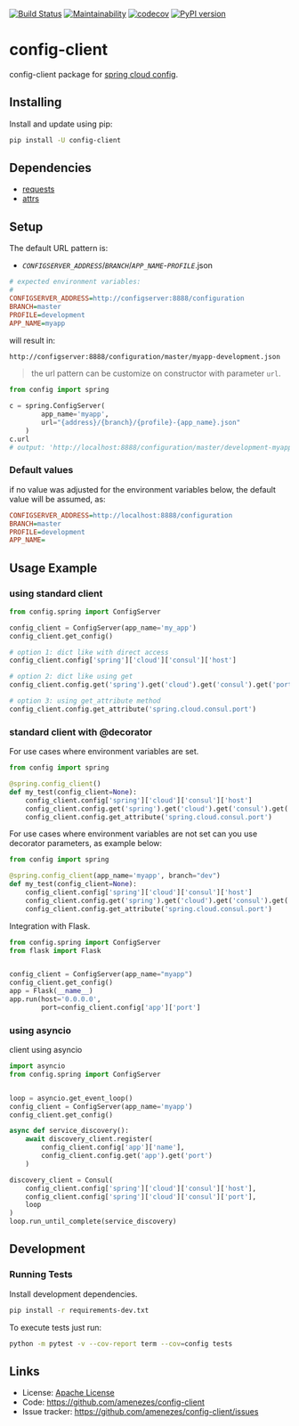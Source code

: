 [![Build Status](https://travis-ci.org/amenezes/config-client.svg?branch=master)](https://travis-ci.org/amenezes/config-client)
[![Maintainability](https://api.codeclimate.com/v1/badges/7b8b70e0c20c6809df54/maintainability)](https://codeclimate.com/github/amenezes/config-client/maintainability)
[![codecov](https://codecov.io/gh/amenezes/config-client/branch/master/graph/badge.svg)](https://codecov.io/gh/amenezes/config-client)
[![PyPI version](https://badge.fury.io/py/config-client.svg)](https://badge.fury.io/py/config-client)

# config-client

config-client package for [spring cloud config](https://spring.io/projects/spring-cloud-config).

## Installing

Install and update using pip:

````bash
pip install -U config-client
````

## Dependencies

- [requests](https://pypi.org/project/requests/)
- [attrs](http://attrs.org)

## Setup

The default URL pattern is:
 - *`CONFIGSERVER_ADDRESS`*/*`BRANCH`*/*`APP_NAME`*-*`PROFILE`*.json

````ini
# expected environment variables:
#
CONFIGSERVER_ADDRESS=http://configserver:8888/configuration
BRANCH=master
PROFILE=development
APP_NAME=myapp
````

will result in:

````txt
http://configserver:8888/configuration/master/myapp-development.json
````

> the url pattern can be customize on constructor with parameter `url`.

```python
from config import spring

c = spring.ConfigServer(
        app_name='myapp',
        url="{address}/{branch}/{profile}-{app_name}.json"
    )
c.url
# output: 'http://localhost:8888/configuration/master/development-myapp.json'
```

### Default values

if no value was adjusted for the environment variables below, the default value will be assumed, as:

````ini
CONFIGSERVER_ADDRESS=http://localhost:8888/configuration
BRANCH=master
PROFILE=development
APP_NAME=
````


## Usage Example

### using standard client

````python
from config.spring import ConfigServer

config_client = ConfigServer(app_name='my_app')
config_client.get_config()

# option 1: dict like with direct access
config_client.config['spring']['cloud']['consul']['host']

# option 2: dict like using get
config_client.config.get('spring').get('cloud').get('consul').get('port')

# option 3: using get_attribute method
config_client.config.get_attribute('spring.cloud.consul.port')
````

### standard client with @decorator

For use cases where environment variables are set.

````python
from config import spring

@spring.config_client()
def my_test(config_client=None):
    config_client.config['spring']['cloud']['consul']['host']
    config_client.config.get('spring').get('cloud').get('consul').get('port')
    config_client.config.get_attribute('spring.cloud.consul.port')
````

For use cases where environment variables are not set can you use decorator parameters, as example below:

````python
from config import spring

@spring.config_client(app_name='myapp', branch="dev")
def my_test(config_client=None):
    config_client.config['spring']['cloud']['consul']['host']
    config_client.config.get('spring').get('cloud').get('consul').get('port')
    config_client.config.get_attribute('spring.cloud.consul.port')
````

Integration with Flask.

````python
from config.spring import ConfigServer
from flask import Flask


config_client = ConfigServer(app_name="myapp")
config_client.get_config()
app = Flask(__name__)
app.run(host='0.0.0.0',
        port=config_client.config['app']['port']
````

### using asyncio

client using asyncio

````python
import asyncio
from config.spring import ConfigServer


loop = asyncio.get_event_loop()
config_client = ConfigServer(app_name='myapp')
config_client.get_config()

async def service_discovery():
    await discovery_client.register(
        config_client.config['app']['name'],
        config_client.config.get('app').get('port')
    )

discovery_client = Consul(
    config_client.config['spring']['cloud']['consul']['host'],
    config_client.config['spring']['cloud']['consul']['port'],
    loop
)
loop.run_until_complete(service_discovery)
````

## Development

### Running Tests

Install development dependencies.
```bash
pip install -r requirements-dev.txt
```

To execute tests just run:
```bash
python -m pytest -v --cov-report term --cov=config tests
```

## Links

- License: [Apache License](https://choosealicense.com/licenses/apache-2.0/)
- Code: https://github.com/amenezes/config-client
- Issue tracker: https://github.com/amenezes/config-client/issues
